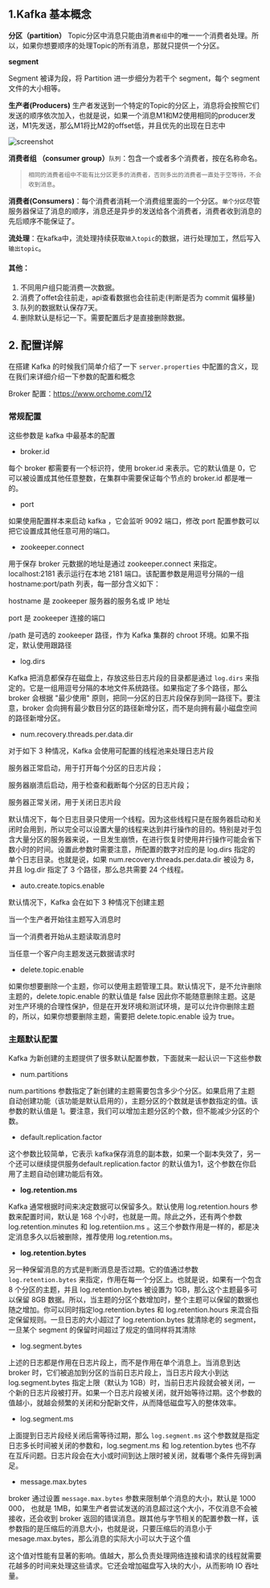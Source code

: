 

## 1.Kafka 基本概念

**分区（partition）** Topic分区中消息只能由消`费者组`中的唯一一个消费者处理。所以，如果你想要顺序的处理Topic的所有消息，那就只提供一个分区。

**segment**

Segment 被译为段，将 Partition 进一步细分为若干个 segment，每个 segment 文件的大小相等。

**生产者(Producers)** 生产者发送到一个特定的Topic的分区上，消息将会按照它们发送的顺序依次加入，也就是说，如果一个消息M1和M2使用相同的producer发送，M1先发送，那么M1将比M2的offset低，并且优先的出现在日志中

![screenshot](https://i.loli.net/2019/06/13/5d023528e574f48050.jpg)

**消费者组 （consumer group）**`队列`：包含一个或者多个消费者，按在名称命名。

> `相同的消费者组中不能有比分区更多的消费者，否则多出的消费者一直处于空等待，不会收到消息`。

**消费者(Consumers)**：每个消费者消耗一个消费组里面的一个分区。`单个分区`尽管服务器保证了消息的顺序，消息还是异步的发送给各个消费者，消费者收到消息的先后顺序不能保证了。

**流处理**：在kafka中，流处理持续获取`输入topic`的数据，进行处理加工，然后写入`输出topic`。



#### 其他：

1. 不同用户组只能消费一次数据。
2. 消费了offet会往前走，api查看数据也会往前走(判断是否为 commit 偏移量)
3. 队列的数据默认保存7天。
4. 删除默认是标记一下。需要配置后才是直接删除数据。

## 2. 配置详解

在搭建 Kafka 的时候我们简单介绍了一下 `server.properties` 中配置的含义，现在我们来详细介绍一下参数的配置和概念

Broker 配置：https://www.orchome.com/12

### 常规配置

这些参数是 kafka 中最基本的配置

- broker.id

每个 broker 都需要有一个标识符，使用 broker.id 来表示。它的默认值是 0，它可以被设置成其他任意整数，在集群中需要保证每个节点的 broker.id 都是唯一的。

- port

如果使用配置样本来启动 kafka ，它会监听 9092 端口，修改 port 配置参数可以把它设置成其他任意可用的端口。

- zookeeper.connect

用于保存 broker 元数据的地址是通过 zookeeper.connect 来指定。localhost:2181 表示运行在本地 2181 端口。该配置参数是用逗号分隔的一组 hostname:port/path 列表，每一部分含义如下：

hostname 是 zookeeper 服务器的服务名或 IP 地址

port 是 zookeeper 连接的端口

/path 是可选的 zookeeper 路径，作为 Kafka 集群的 chroot 环境。如果不指定，默认使用跟路径

- log.dirs

Kafka 把消息都保存在磁盘上，存放这些日志片段的目录都是通过 `log.dirs` 来指定的。它是一组用逗号分隔的本地文件系统路径。如果指定了多个路径，那么 broker 会根据 "最少使用" 原则，把同一分区的日志片段保存到同一路径下。要注意，broker 会向拥有最少数目分区的路径新增分区，而不是向拥有最小磁盘空间的路径新增分区。

- num.recovery.threads.per.data.dir

对于如下 3 种情况，Kafka 会使用可配置的线程池来处理日志片段

服务器正常启动，用于打开每个分区的日志片段；

服务器崩溃后启动，用于检查和截断每个分区的日志片段；

服务器正常关闭，用于关闭日志片段

默认情况下，每个日志目录只使用一个线程。因为这些线程只是在服务器启动和关闭时会用到，所以完全可以设置大量的线程来达到井行操作的目的。特别是对于包含大量分区的服务器来说，一旦发生崩愤，在进行恢复时使用井行操作可能会省下数小时的时间。设置此参数时需要注意，所配置的数字对应的是 log.dirs 指定的单个日志目录。也就是说，如果 num.recovery.threads.per.data.dir 被设为 8，并且 log.dir 指定了 3 个路径，那么总共需要 24 个线程。

- auto.create.topics.enable

默认情况下，Kafka 会在如下 3 种情况下创建主题

当一个生产者开始往主题写入消息时

当一个消费者开始从主题读取消息时

当任意一个客户向主题发送元数据请求时

- delete.topic.enable

如果你想要删除一个主题，你可以使用主题管理工具。默认情况下，是不允许删除主题的，delete.topic.enable 的默认值是 false 因此你不能随意删除主题。这是对生产环境的合理性保护，但是在开发环境和测试环境，是可以允许你删除主题的，所以，如果你想要删除主题，需要把 delete.topic.enable 设为 true。

### 主题默认配置

Kafka 为新创建的主题提供了很多默认配置参数，下面就来一起认识一下这些参数

- num.partitions

num.partitions 参数指定了新创建的主题需要包含多少个分区。如果启用了主题自动创建功能（该功能是默认启用的），主题分区的个数就是该参数指定的值。该参数的默认值是 1。要注意，我们可以增加主题分区的个数，但不能减少分区的个数。

- default.replication.factor

这个参数比较简单，它表示 kafka保存消息的副本数，如果一个副本失效了，另一个还可以继续提供服务default.replication.factor 的默认值为1，这个参数在你启用了主题自动创建功能后有效。

- **log.retention.ms**

Kafka 通常根据时间来决定数据可以保留多久。默认使用 log.retention.hours 参数来配置时间，默认是 168 个小时，也就是一周。除此之外，还有两个参数 log.retention.minutes 和 log.retentiion.ms 。这三个参数作用是一样的，都是决定消息多久以后被删除，推荐使用 log.retention.ms。

- **log.retention.bytes**

另一种保留消息的方式是判断消息是否过期。它的值通过参数 `log.retention.bytes` 来指定，作用在每一个分区上。也就是说，如果有一个包含 8 个分区的主题，并且 log.retention.bytes 被设置为 1GB，那么这个主题最多可以保留 8GB 数据。所以，当主题的分区个数增加时，整个主题可以保留的数据也随之增加。你可以同时指定log.retention.bytes 和 log.retention.hours 来混合指定保留规则。一旦日志的大小超过了 log.retention.bytes 就清除老的 segment，一旦某个 segment 的保留时间超过了规定的值同样将其清除

- log.segment.bytes

上述的日志都是作用在日志片段上，而不是作用在单个消息上。当消息到达 broker 时，它们被追加到分区的当前日志片段上，当日志片段大小到达 log.segment.bytes 指定上限（默认为 1GB）时，当前日志片段就会被关闭，一个新的日志片段被打开。如果一个日志片段被关闭，就开始等待过期。这个参数的值越小，就越会频繁的关闭和分配新文件，从而降低磁盘写入的整体效率。

- log.segment.ms

上面提到日志片段经关闭后需等待过期，那么 `log.segment.ms` 这个参数就是指定日志多长时间被关闭的参数和，log.segment.ms 和 log.retention.bytes 也不存在互斥问题。日志片段会在大小或时间到达上限时被关闭，就看哪个条件先得到满足。

- message.max.bytes

broker 通过设置 `message.max.bytes` 参数来限制单个消息的大小，默认是 1000 000， 也就是 1MB，如果生产者尝试发送的消息超过这个大小，不仅消息不会被接收，还会收到 broker 返回的错误消息。跟其他与字节相关的配置参数一样，该参数指的是压缩后的消息大小，也就是说，只要压缩后的消息小于 mesage.max.bytes，那么消息的实际大小可以大于这个值

这个值对性能有显著的影响。值越大，那么负责处理网络连接和请求的线程就需要花越多的时间来处理这些请求。它还会增加磁盘写入块的大小，从而影响 IO 吞吐量。

